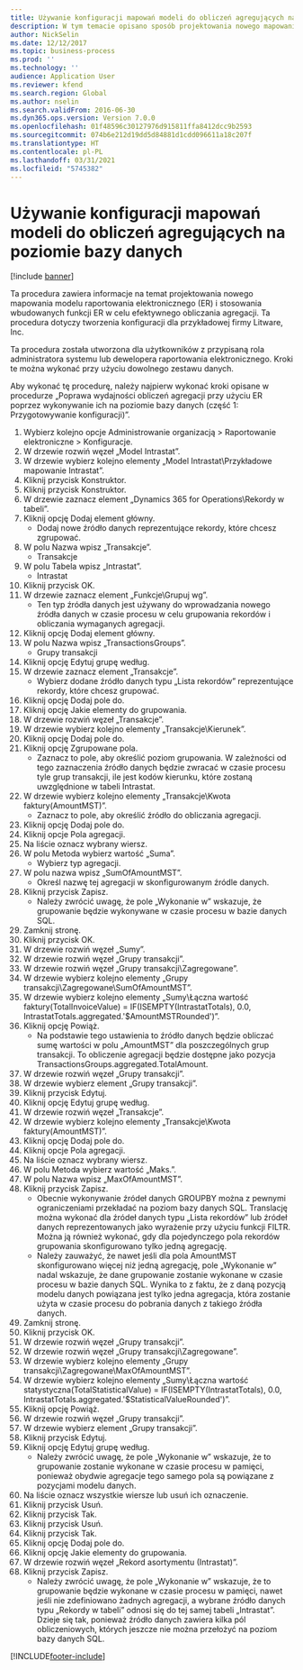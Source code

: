 ```yaml
---
title: Używanie konfiguracji mapowań modeli do obliczeń agregujących na poziomie bazy danych
description: W tym temacie opisano sposób projektowania nowego mapowania modelu raportowania elektronicznego i zastosowanie wbudowanych funkcji ER w celu efektywnego obliczania agregacji.
author: NickSelin
ms.date: 12/12/2017
ms.topic: business-process
ms.prod: ''
ms.technology: ''
audience: Application User
ms.reviewer: kfend
ms.search.region: Global
ms.author: nselin
ms.search.validFrom: 2016-06-30
ms.dyn365.ops.version: Version 7.0.0
ms.openlocfilehash: 01f48596c30127976d915811ffa8412dcc9b2593
ms.sourcegitcommit: 074b6e212d19dd5d84881d1cdd096611a18c207f
ms.translationtype: HT
ms.contentlocale: pl-PL
ms.lasthandoff: 03/31/2021
ms.locfileid: "5745382"
---
```

# <a name="use-model-mapping-configurations-for-aggregate-calculations-at-the-database-level"></a>Używanie konfiguracji mapowań modeli do obliczeń agregujących na poziomie bazy danych

[!include [banner](../../includes/banner.md)]

Ta procedura zawiera informacje na temat projektowania nowego mapowania modelu raportowania elektronicznego (ER) i stosowania wbudowanych funkcji ER w celu efektywnego obliczania agregacji. Ta procedura dotyczy tworzenia konfiguracji dla przykładowej firmy Litware, Inc. 

Ta procedura została utworzona dla użytkowników z przypisaną rola administratora systemu lub dewelopera raportowania elektronicznego. Kroki te można wykonać przy użyciu dowolnego zestawu danych.

 Aby wykonać tę procedurę, należy najpierw wykonać kroki opisane w procedurze „Poprawa wydajności obliczeń agregacji przy użyciu ER poprzez wykonywanie ich na poziomie bazy danych (część 1: Przygotowywanie konfiguracji)”.

1. Wybierz kolejno opcje Administrowanie organizacją > Raportowanie elektroniczne > Konfiguracje.
2. W drzewie rozwiń węzeł „Model Intrastat”.
3. W drzewie wybierz kolejno elementy „Model Intrastat\Przykładowe mapowanie Intrastat”.
4. Kliknij przycisk Konstruktor.
5. Kliknij przycisk Konstruktor.
6. W drzewie zaznacz element „Dynamics 365 for Operations\Rekordy w tabeli”.
7. Kliknij opcję Dodaj element główny.
    * Dodaj nowe źródło danych reprezentujące rekordy, które chcesz zgrupować.  
8. W polu Nazwa wpisz „Transakcje”.
    * Transakcje  
9. W polu Tabela wpisz „Intrastat”.
    * Intrastat  
10. Kliknij przycisk OK.
11. W drzewie zaznacz element „Funkcje\Grupuj wg”.
    * Ten typ źródła danych jest używany do wprowadzania nowego źródła danych w czasie procesu w celu grupowania rekordów i obliczania wymaganych agregacji.  
12. Kliknij opcję Dodaj element główny.
13. W polu Nazwa wpisz „TransactionsGroups”.
    * Grupy transakcji  
14. Kliknij opcję Edytuj grupę według.
15. W drzewie zaznacz element „Transakcje”.
    * Wybierz dodane źródło danych typu „Lista rekordów” reprezentujące rekordy, które chcesz grupować.  
16. Kliknij opcję Dodaj pole do.
17. Kliknij opcję Jakie elementy do grupowania.
18. W drzewie rozwiń węzeł „Transakcje”.
19. W drzewie wybierz kolejno elementy „Transakcje\Kierunek”.
20. Kliknij opcję Dodaj pole do.
21. Kliknij opcję Zgrupowane pola.
    * Zaznacz to pole, aby określić poziom grupowania. W zależności od tego zaznaczenia źródło danych będzie zwracać w czasie procesu tyle grup transakcji, ile jest kodów kierunku, które zostaną uwzględnione w tabeli Intrastat.  
22. W drzewie wybierz kolejno elementy „Transakcje\Kwota faktury(AmountMST)”.
    * Zaznacz to pole, aby określić źródło do obliczania agregacji.  
23. Kliknij opcję Dodaj pole do.
24. Kliknij opcje Pola agregacji.
25. Na liście oznacz wybrany wiersz.
26. W polu Metoda wybierz wartość „Suma”.
    * Wybierz typ agregacji.  
27. W polu nazwa wpisz „SumOfAmountMST”.
    * Określ nazwę tej agregacji w skonfigurowanym źródle danych.  
28. Kliknij przycisk Zapisz.
    * Należy zwrócić uwagę, że pole „Wykonanie w” wskazuje, że grupowanie będzie wykonywane w czasie procesu w bazie danych SQL.  
29. Zamknij stronę.
30. Kliknij przycisk OK.
31. W drzewie rozwiń węzeł „Sumy”.
32. W drzewie rozwiń węzeł „Grupy transakcji”.
33. W drzewie rozwiń węzeł „Grupy transakcji\Zagregowane”.
34. W drzewie wybierz kolejno elementy „Grupy transakcji\Zagregowane\SumOfAmountMST”.
35. W drzewie wybierz kolejno elementy „Sumy\Łączna wartość faktury(TotalInvoiceValue) = IF(ISEMPTY(IntrastatTotals), 0.0, IntrastatTotals.aggregated.'$AmountMSTRounded')”.
36. Kliknij opcję Powiąż.
    * Na podstawie tego ustawienia to źródło danych będzie obliczać sumę wartości w polu „AmountMST” dla poszczególnych grup transakcji. To obliczenie agregacji będzie dostępne jako pozycja TransactionsGroups.aggregated.TotalAmount.  
37. W drzewie rozwiń węzeł „Grupy transakcji”.
38. W drzewie wybierz element „Grupy transakcji”.
39. Kliknij przycisk Edytuj.
40. Kliknij opcję Edytuj grupę według.
41. W drzewie rozwiń węzeł „Transakcje”.
42. W drzewie wybierz kolejno elementy „Transakcje\Kwota faktury(AmountMST)”.
43. Kliknij opcję Dodaj pole do.
44. Kliknij opcje Pola agregacji.
45. Na liście oznacz wybrany wiersz.
46. W polu Metoda wybierz wartość „Maks.”.
47. W polu Nazwa wpisz „MaxOfAmountMST”.
48. Kliknij przycisk Zapisz.
    * Obecnie wykonywanie źródeł danych GROUPBY można z pewnymi ograniczeniami przekładać na poziom bazy danych SQL. Translację można wykonać dla źródeł danych typu „Lista rekordów” lub źródeł danych reprezentowanych jako wyrażenie przy użyciu funkcji FILTR. Można ją również wykonać, gdy dla pojedynczego pola rekordów grupowania skonfigurowano tylko jedną agregację.  
    * Należy zauważyć, że nawet jeśli dla pola AmountMST skonfigurowano więcej niż jedną agregację, pole „Wykonanie w” nadal wskazuje, że dane grupowanie zostanie wykonane w czasie procesu w bazie danych SQL. Wynika to z faktu, że z daną pozycją modelu danych powiązana jest tylko jedna agregacja, która zostanie użyta w czasie procesu do pobrania danych z takiego źródła danych.  
49. Zamknij stronę.
50. Kliknij przycisk OK.
51. W drzewie rozwiń węzeł „Grupy transakcji”.
52. W drzewie rozwiń węzeł „Grupy transakcji\Zagregowane”.
53. W drzewie wybierz kolejno elementy „Grupy transakcji\Zagregowane\MaxOfAmountMST”.
54. W drzewie wybierz kolejno elementy „Sumy\Łączna wartość statystyczna(TotalStatisticalValue) = IF(ISEMPTY(IntrastatTotals), 0.0, IntrastatTotals.aggregated.'$StatisticalValueRounded')”.
55. Kliknij opcję Powiąż.
56. W drzewie rozwiń węzeł „Grupy transakcji”.
57. W drzewie wybierz element „Grupy transakcji”.
58. Kliknij przycisk Edytuj.
59. Kliknij opcję Edytuj grupę według.
    * Należy zwrócić uwagę, że pole „Wykonanie w” wskazuje, że to grupowanie zostanie wykonane w czasie procesu w pamięci, ponieważ obydwie agregacje tego samego pola są powiązane z pozycjami modelu danych.   
60. Na liście oznacz wszystkie wiersze lub usuń ich oznaczenie.
61. Kliknij przycisk Usuń.
62. Kliknij przycisk Tak.
63. Kliknij przycisk Usuń.
64. Kliknij przycisk Tak.
65. Kliknij opcję Dodaj pole do.
66. Kliknij opcję Jakie elementy do grupowania.
67. W drzewie rozwiń węzeł „Rekord asortymentu (Intrastat)”.
68. Kliknij przycisk Zapisz.
    * Należy zwrócić uwagę, że pole „Wykonanie w” wskazuje, że to grupowanie będzie wykonane w czasie procesu w pamięci, nawet jeśli nie zdefiniowano żadnych agregacji, a wybrane źródło danych typu „Rekordy w tabeli” odnosi się do tej samej tabeli „Intrastat”. Dzieje się tak, ponieważ źródło danych zawiera kilka pól obliczeniowych, których jeszcze nie można przełożyć na poziom bazy danych SQL.  



[!INCLUDE[footer-include](../../../../includes/footer-banner.md)]